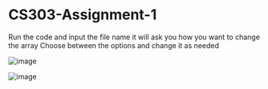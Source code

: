 # CS303-Assignment-1
Run the code and input the file name
it will ask you how you want to change the array
Choose between the options and change it as needed


![image](https://user-images.githubusercontent.com/106999071/191094077-1a27f33a-fb19-4949-91da-03c270c423fb.png)


![image](https://user-images.githubusercontent.com/106999071/191094052-88290512-0f51-4d60-b878-6b7d510006a7.png)
